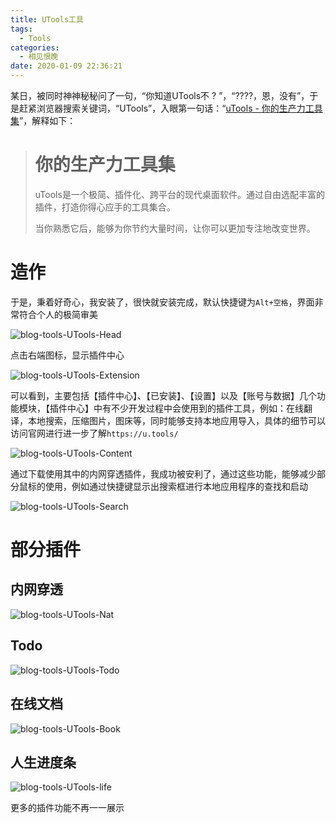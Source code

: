 ```yaml
---
title: UTools工具
tags:
  - Tools
categories:
  - 相见恨晚
date: 2020-01-09 22:36:21
---
```



某日，被同时神神秘秘问了一句，“你知道UTools不 ? ”，“????，恩，没有”，于是赶紧浏览器搜索关键词，“UTools”，入眼第一句话：“[uTools - 你的生产力工具集](https://u.tools/)”，解释如下：

> # 你的生产力工具集
>
> uTools是一个极简、插件化、跨平台的现代桌面软件。通过自由选配丰富的插件，打造你得心应手的工具集合。
>
> 当你熟悉它后，能够为你节约大量时间，让你可以更加专注地改变世界。

<!----more---->

# 造作

于是，秉着好奇心，我安装了，很快就安装完成，默认快捷键为`Alt+空格`，界面非常符合个人的极简审美

![blog-tools-UTools-Head](https://file.budbud.cn/ggcyblog/blog-tools-UTools/blog-tools-UTools-Head.png)

点击右端图标，显示插件中心

![blog-tools-UTools-Extension](https://file.budbud.cn/ggcyblog/blog-tools-UTools/blog-tools-UTools-Extension.png)

可以看到，主要包括【插件中心】、【已安装】、【设置】以及【账号与数据】几个功能模块，【插件中心】中有不少开发过程中会使用到的插件工具，例如：在线翻译，本地搜索，压缩图片，图床等，同时能够支持本地应用导入，具体的细节可以访问官网进行进一步了解`https://u.tools/`

![blog-tools-UTools-Content](https://file.budbud.cn/ggcyblog/blog-tools-UTools/blog-tools-UTools-Content.png)

通过下载使用其中的内网穿透插件，我成功被安利了，通过这些功能，能够减少部分鼠标的使用，例如通过快捷键显示出搜索框进行本地应用程序的查找和启动

![blog-tools-UTools-Search](https://file.budbud.cn/ggcyblog/blog-tools-UTools/blog-tools-UTools-Search.png)

# 部分插件

## 内网穿透

![blog-tools-UTools-Nat](https://file.budbud.cn/ggcyblog/blog-tools-UTools/blog-tools-UTools-Nat.png)

## Todo

![blog-tools-UTools-Todo](https://file.budbud.cn/ggcyblog/blog-tools-UTools/blog-tools-UTools-Todo.png)

## 在线文档

![blog-tools-UTools-Book](https://file.budbud.cn/ggcyblog/blog-tools-UTools/blog-tools-UTools-Book.png)

## 人生进度条

![blog-tools-UTools-life](https://file.budbud.cn/ggcyblog/blog-tools-UTools/blog-tools-UTools-life.png)

更多的插件功能不再一一展示
